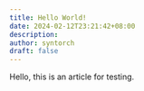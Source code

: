 ```yaml
---
title: Hello World!
date: 2024-02-12T23:21:42+08:00
description:
author: syntorch
draft: false
---
```


Hello, this is an article for testing.
